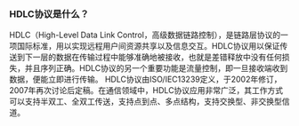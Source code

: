 ### HDLC协议是什么？

HDLC（High-Level Data Link Control，高级数据链路控制），是链路层协议的一项国际标准，用以实现远程用户间资源共享以及信息交互。HDLC协议用以保证传送到下一层的数据在传输过程中能够准确地被接收，也就是差错释放中没有任何损失，并且序列正确。HDLC协议的另一个重要功能是流量控制，即一旦接收端收到数据，便能立即进行传输。
HDLC协议由ISO/IEC13239定义，于2002年修订，2007年再次讨论后定稿。在通信领域中，HDLC协议应用非常广泛，其工作方式可以支持半双工、全双工传送，支持点到点、多点结构，支持交换型、非交换型信道。 